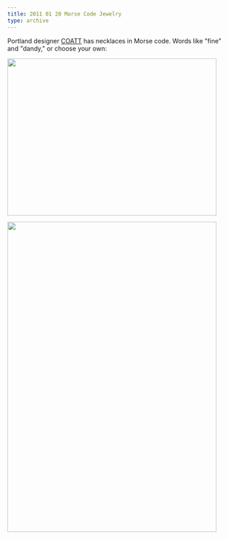 ```yaml
---
title: 2011 01 20 Morse Code Jewelry
type: archive
---
```


<p>Portland designer <a href="http://supermarkethq.com/designer/31765/products">COATT</a> has necklaces in Morse code. Words like "fine" and "dandy," or choose your own:</p>
<p><a href="http://ablersite.files.wordpress.com/2011/01/morsejewelry.jpg"><img class="alignnone size-full wp-image-3789" title="morsejewelry" src="{{ site.baseurl }}/uploads/morsejewelry.jpg" alt="" width="472" height="354" /></a></p>
<p><a href="http://ablersite.files.wordpress.com/2011/01/morsenecklaceonperson.jpg"><img class="alignnone size-full wp-image-3790" title="morsenecklaceonperson" src="{{ site.baseurl }}/uploads/morsenecklaceonperson.jpg" alt="" width="472" height="699" /></a></p>
<p>&nbsp;</p>
